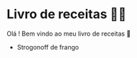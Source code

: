 # Livro de receitas :man_cook: 

Olá ! Bem vindo ao meu livro de receitas :wave:

- Strogonoff de frango
